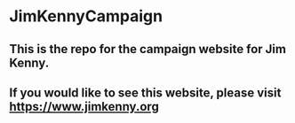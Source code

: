 # JimKennyCampaign
## This is the repo for the campaign website for Jim Kenny.
## If you would like to see this website, please visit https://www.jimkenny.org
